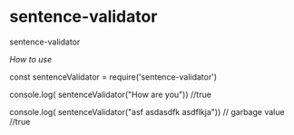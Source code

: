 # sentence-validator
sentence-validator




*How to use*

const sentenceValidator =  require('sentence-validator')


console.log( sentenceValidator("How are you"))
//true

console.log( sentenceValidator("asf asdasdfk asdflkja"))  // garbage value
//true

